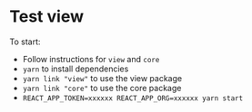 # Test view

To start:
* Follow instructions for `view` and `core`
* `yarn` to install dependencies
* `yarn link "view"` to use the view package
* `yarn link "core"` to use the core package
* `REACT_APP_TOKEN=xxxxxx REACT_APP_ORG=xxxxxx yarn start`
